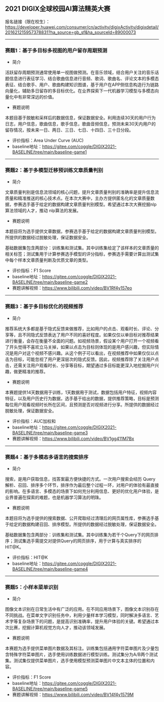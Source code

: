 ## 2021 DIGIX全球校园AI算法精英大赛


报名链接（限在校生）：https://developer.huawei.com/consumer/cn/activity/digixActivity/digixdetail/201621215957378831?ha_source=gb_sf&ha_sourceId=89000073

---

### 赛题1：基于多目标多视图的用户留存周期预测
- 简介

活跃留存周期预测通常使用单一视图做预测。在音乐领域，结合用户关注的音乐话题信息进行表征学习、结合歌曲信息进行音频、歌词、歌曲名、评论文本的多模态表征、结合歌手、用户、歌曲构建知识图谱，基于用户在APP侧信息构造行为链路向量化，辅助多日留存的多目标优化。在业界探索下一代机器学习模型与多模态向量化中有非常深远的价值。

- 赛题说明

本题目基于脱敏和采样后的数据信息，保证数据安全。利用连续30天的用户行为日志，用户信息，歌曲信息，歌手信息，歌曲音频信息，预测未来30天内用户的留存情况，按未来一日、两日、三日、七日、十四日、三十日分段。

- 评价指标：Area Under Curve (AUC)
- baseline地址：https://gitee.com/coggle/DIGIX2021-BASELINE/tree/main/baseline-game1


---

### 赛题2：基于多模型迁移预训练文章质量判别
- 简介

文章质量判别是信息流领域的核心问题，提升文章质量判别的准确率是提升信息流质量和精准推送的核心技术点。在本次大赛中，主办方提供匿名化的文章质量数据，参赛选手基于给定的数据构建文章质量判别模型。希望通过本次大赛挖掘nlp算法领域的人才，推动 nlp算法的发展。

- 赛题说明

本题目将为选手提供文章数据，参赛选手基于给定的数据构建文章质量判别模型。所提供的数据经过脱敏处理，保证数据安全。

基础数据集包含两部分：训练集和测试集。其中训练集给定了该样本的文章质量的相关标签；测试集用于计算参赛选手模型的评分指标，参赛选手需要计算出测试集中每个样本文章质量判断及优质文章的类型。

- 评价指标：F1 Score
- baseline地址：https://gitee.com/coggle/DIGIX2021-BASELINE/tree/main/baseline-game2
- 赛题讲解视频：https://www.bilibili.com/video/BV1Rf4y157eo


---

### 赛题3：基于多目标优化的视频推荐

- 简介

推荐系统大多都是基于隐式反馈来做推荐，比如用户的点击、观看时长、评论、分享等，且不同隐式反馈表达了用户不同的喜好程度。如果仅仅以单目标对推荐结果进行衡量，会存在衡量不全面的问题。如视频场景，假设某个用户打开一个视频看了开头觉得不喜欢立马关掉，如果以点击为目标则体现的是用户感兴趣，但实际情况是用户对这个视频不感兴趣。从这个例子可以看出，在视频推荐中如果仅仅以点击为目标，可能忽视了用户更深层次的隐式反馈。因此，视频推荐除了关注用户点击，还需关注用户观看时长、分享等目标，期望通过多目标能更深入地挖掘用户兴趣，做更精准的推荐。

- 赛题说明

本赛题提供14天数据用于训练，1天数据用于测试，数据包括用户特征，视频内容特征，以及用户历史行为数据，选手基于给出的数据，提供推荐策略，目标是预测每位用户观看视频时长所在区间，且预测是否对视频进行分享。所提供的数据经过脱敏处理，保证数据安全。

- 评价指标：AUC加权和
- baseline地址：https://gitee.com/coggle/DIGIX2021-BASELINE/tree/main/baseline-game3
- 赛题讲解视频：https://www.bilibili.com/video/BV1gg411M7Bx


---

### 赛题4：基于多模态多语言的搜索排序

- 简介

搜索，是用户获取信息，找答案最方便快捷的方式。一次用户搜索会经历 Query 解析、召回、排序多个环节，排序作为最后整个过程一环，对用户的体验有最直接的影响。在多语言、多模态的场景下如何充分利用信息、更好的优化用户体验，是业界普遍在探索的难题，也是机器学习算法的明珠。

- 赛题说明

本题目将为选手提供的搜索数据、公开爬取经过清理后的网页属性库，参赛选手基于给定的数据构建召回、排序模型。所提供的数据经过脱敏处理，保证数据安全。

基础数据集包含两部分：训练集和测试集。其中训练集为若干个Query下的网页排序；测试集选手需提交对提供Query的网页排序，用于计算与真实排序的HIT@K。

- 评价指标：HIT@K
- baseline地址：https://gitee.com/coggle/DIGIX2021-BASELINE/tree/main/baseline-game4


---

### 赛题5：小样本菜单识别

- 简介

图像文本识别在日常生活中有广泛的应用。在不同应用场景下，图像文本识别存在不同挑战。在菜单文字识别任务中，利用少量样本学习模型，同时解决多语言、艺术字等复杂场景下的问题，是提高识别准确率，提升用户体验的关键。希望通过本次比赛，挖掘计算机视觉方向人才，推动该领域发展。

- 赛题说明

本赛题为选手提供菜单图片数据及其标注。训练集包括通用字符菜单图片及少量包含特殊字符菜单图片，选手使用训练数据进行模型训练。测试集分为A/B两个测试集。测试集仅提供菜单图片，选手使用模型预测菜单图片中文本主体的位置和内容。

- 评价指标：F1 Score
- baseline地址：https://gitee.com/coggle/DIGIX2021-BASELINE/tree/main/baseline-game5
- 赛题讲解视频：https://www.bilibili.com/video/BV14f4y1579M
